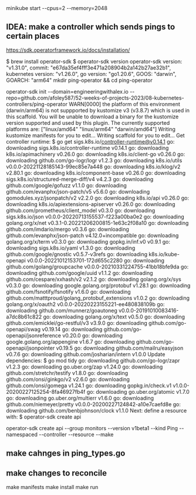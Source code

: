 ## 
minikube start --cpus=2 --memory=2048
## IDEA: make a controller which sends pings to certain places


https://sdk.operatorframework.io/docs/installation/

$ brew install operator-sdk
$ operator-sdk version
operator-sdk version: "v1.31.0", commit: "e67da35ef4fff3e471a208904b2a142b27ae32b1", kubernetes version: "v1.26.0", go version: "go1.20.6", GOOS: "darwin", GOARCH: "arm64"
mkdir ping-operator && cd ping-operator


operator-sdk init --domain=engineeringwithalex.io --repo=github.com/afoley587/52-weeks-of-projects-2023/08-kubernetes-controllers/ping-operator
WARN[0000] the platform of this environment (darwin/arm64) is not suppported by kustomize v3 (v3.8.7) which is used in this scaffold. You will be unable to download a binary for the kustomize version supported and used by this plugin. The currently supported platforms are: ["linux/amd64" "linux/arm64" "darwin/amd64"] 
Writing kustomize manifests for you to edit...
Writing scaffold for you to edit...
Get controller runtime:
$ go get sigs.k8s.io/controller-runtime@v0.14.1
go: downloading sigs.k8s.io/controller-runtime v0.14.1
go: downloading k8s.io/apimachinery v0.26.0
go: downloading k8s.io/client-go v0.26.0
go: downloading github.com/go-logr/logr v1.2.3
go: downloading k8s.io/utils v0.0.0-20221128185143-99ec85e7a448
go: downloading k8s.io/klog/v2 v2.80.1
go: downloading k8s.io/component-base v0.26.0
go: downloading sigs.k8s.io/structured-merge-diff/v4 v4.2.3
go: downloading github.com/google/gofuzz v1.1.0
go: downloading github.com/evanphx/json-patch/v5 v5.6.0
go: downloading gomodules.xyz/jsonpatch/v2 v2.2.0
go: downloading k8s.io/api v0.26.0
go: downloading k8s.io/apiextensions-apiserver v0.26.0
go: downloading github.com/prometheus/client_model v0.3.0
go: downloading sigs.k8s.io/json v0.0.0-20220713155537-f223a00ba0e2
go: downloading golang.org/x/net v0.3.1-0.20221206200815-1e63c2f08a10
go: downloading github.com/imdario/mergo v0.3.6
go: downloading github.com/evanphx/json-patch v4.12.0+incompatible
go: downloading golang.org/x/term v0.3.0
go: downloading gopkg.in/inf.v0 v0.9.1
go: downloading sigs.k8s.io/yaml v1.3.0
go: downloading github.com/google/gnostic v0.5.7-v3refs
go: downloading k8s.io/kube-openapi v0.0.0-20221012153701-172d655c2280
go: downloading github.com/golang/groupcache v0.0.0-20210331224755-41bb18bfe9da
go: downloading github.com/google/uuid v1.1.2
go: downloading github.com/cespare/xxhash/v2 v2.1.2
go: downloading golang.org/x/sys v0.3.0
go: downloading google.golang.org/protobuf v1.28.1
go: downloading github.com/fsnotify/fsnotify v1.6.0
go: downloading github.com/matttproud/golang_protobuf_extensions v1.0.2
go: downloading golang.org/x/oauth2 v0.0.0-20220223155221-ee480838109b
go: downloading github.com/munnerz/goautoneg v0.0.0-20191010083416-a7dc8b61c822
go: downloading golang.org/x/text v0.5.0
go: downloading github.com/emicklei/go-restful/v3 v3.9.0
go: downloading github.com/go-openapi/swag v0.19.14
go: downloading github.com/go-openapi/jsonreference v0.20.0
go: downloading google.golang.org/appengine v1.6.7
go: downloading github.com/go-openapi/jsonpointer v0.19.5
go: downloading github.com/mailru/easyjson v0.7.6
go: downloading github.com/josharian/intern v1.0.0
Update dependencies:
$ go mod tidy
go: downloading github.com/go-logr/zapr v1.2.3
go: downloading go.uber.org/zap v1.24.0
go: downloading github.com/stretchr/testify v1.8.0
go: downloading github.com/onsi/ginkgo/v2 v2.6.0
go: downloading github.com/onsi/gomega v1.24.1
go: downloading gopkg.in/check.v1 v1.0.0-20200227125254-8fa46927fb4f
go: downloading go.uber.org/atomic v1.7.0
go: downloading go.uber.org/multierr v1.6.0
go: downloading github.com/niemeyer/pretty v0.0.0-20200227124842-a10e7caefd8e
go: downloading github.com/benbjohnson/clock v1.1.0
Next: define a resource with:
$ operator-sdk create api

operator-sdk create api --group monitors --version v1beta1 --kind Ping --namespaced --controller --resource --make

## make cahnges in ping_types.go

## make changes to reconcile

make manifests
make install
make run

